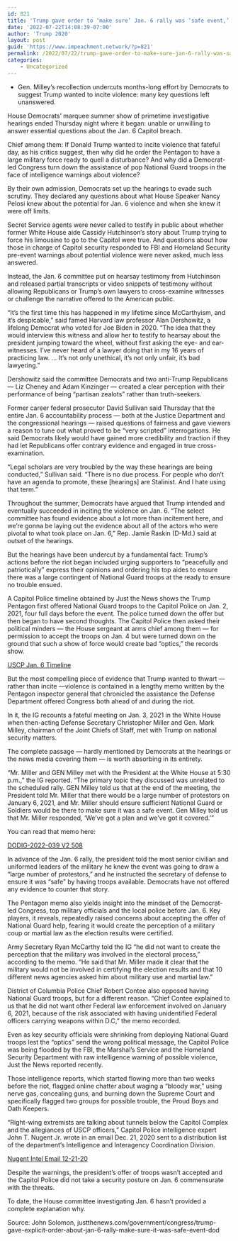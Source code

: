 ```yaml
---
id: 821
title: 'Trump gave order to ‘make sure’ Jan. 6 rally was ‘safe event,’ Pentagon memo shows'
date: '2022-07-22T14:08:39-07:00'
author: 'Trump 2020'
layout: post
guid: 'https://www.impeachment.network/?p=821'
permalink: /2022/07/22/trump-gave-order-to-make-sure-jan-6-rally-was-safe-event-pentagon-memo-shows/
categories:
    - Uncategorized
---
```


- Gen. Milley’s recollection undercuts months-long effort by Democrats to suggest Trump wanted to incite violence: many key questions left unanswered.

House Democrats’ marquee summer show of primetime investigative hearings ended Thursday night where it began: unable or unwilling to answer essential questions about the Jan. 6 Capitol breach.

Chief among them: If Donald Trump wanted to incite violence that fateful day, as his critics suggest, then why did he order the Pentagon to have a large military force ready to quell a disturbance? And why did a Democrat-led Congress turn down the assistance of pop National Guard troops in the face of intelligence warnings about violence?

By their own admission, Democrats set up the hearings to evade such scrutiny. They declared any questions about what House Speaker Nancy Pelosi knew about the potential for Jan. 6 violence and when she knew it were off limits.

Secret Service agents were never called to testify in public about whether former White House aide Cassidy Hutchinson’s story about Trump trying to force his limousine to go to the Capitol were true. And questions about how those in charge of Capitol security responded to FBI and Homeland Security pre-event warnings about potential violence were never asked, much less answered.

Instead, the Jan. 6 committee put on hearsay testimony from Hutchinson and released partial transcripts or video snippets of testimony without allowing Republicans or Trump’s own lawyers to cross-examine witnesses or challenge the narrative offered to the American public.

“It’s the first time this has happened in my lifetime since McCarthyism, and it’s despicable,” said famed Harvard law professor Alan Dershowitz, a lifelong Democrat who voted for Joe Biden in 2020. “The idea that they would interview this witness and allow her to testify to hearsay about the president jumping toward the wheel, without first asking the eye- and ear-witnesses. I’ve never heard of a lawyer doing that in my 16 years of practicing law. … It’s not only unethical, it’s not only unfair, it’s bad lawyering.”

Dershowitz said the committee Democrats and two anti-Trump Republicans — Liz Cheney and Adam Kinzinger — created a clear perception with their performance of being “partisan zealots” rather than truth-seekers.

Former career federal prosecutor David Sullivan said Thursday that the entire Jan. 6 accountability process — both at the Justice Department and the congressional hearings — raised questions of fairness and gave viewers a reason to tune out what proved to be “very scripted” interrogations. He said Democrats likely would have gained more credibility and traction if they had let Republicans offer contrary evidence and engaged in true cross-examination.

“Legal scholars are very troubled by the way these hearings are being conducted,” Sullivan said. “There is no due process. For people who don’t have an agenda to promote, these \[hearings\] are Stalinist. And I hate using that term.”

Throughout the summer, Democrats have argued that Trump intended and eventually succeeded in inciting the violence on Jan. 6. “The select committee has found evidence about a lot more than incitement here, and we’re gonna be laying out the evidence about all of the actors who were pivotal to what took place on Jan. 6,” Rep. Jamie Raskin (D-Md.) said at outset of the hearings.

But the hearings have been undercut by a fundamental fact: Trump’s actions before the riot began included urging supporters to “peacefully and patriotically” express their opinions and ordering his top aides to ensure there was a large contingent of National Guard troops at the ready to ensure no trouble ensued.

A Capitol Police timeline obtained by Just the News shows the Trump Pentagon first offered National Guard troops to the Capitol Police on Jan. 2, 2021, four full days before the event. The police turned down the offer but then began to have second thoughts. The Capitol Police then asked their political minders — the House sergeant at arms chief among them — for permission to accept the troops on Jan. 4 but were turned down on the ground that such a show of force would create bad “optics,” the records show.

[USCP Jan. 6 Timeline](https://justthenews.com/sites/default/files/2022-06/USCPJan.6Timeline.pdf)

But the most compelling piece of evidence that Trump wanted to thwart — rather than incite —violence is contained in a lengthy memo written by the Pentagon inspector general that chronicled the assistance the Defense Department offered Congress both ahead of and during the riot.

In it, the IG recounts a fateful meeting on Jan. 3, 2021 in the White House when then-acting Defense Secretary Christopher Miller and Gen. Mark Milley, chairman of the Joint Chiefs of Staff, met with Trump on national security matters.

The complete passage — hardly mentioned by Democrats at the hearings or the news media covering them — is worth absorbing in its entirety.

“Mr. Miller and GEN Milley met with the President at the White House at 5:30 p.m.,” the IG reported. “The primary topic they discussed was unrelated to the scheduled rally. GEN Milley told us that at the end of the meeting, the President told Mr. Miller that there would be a large number of protestors on January 6, 2021, and Mr. Miller should ensure sufficient National Guard or Soldiers would be there to make sure it was a safe event. Gen Milley told us that Mr. Miller responded, ‘We’ve got a plan and we’ve got it covered.’”

You can read that memo here:

[DODIG-2022-039 V2 508](https://justthenews.com/sites/default/files/2022-07/DODIG-2022-039%20V2%20508.pdf)

In advance of the Jan. 6 rally, the president told the most senior civilian and uniformed leaders of the military he knew the event was going to draw a “large number of protestors,” and he instructed the secretary of defense to ensure it was “safe” by having troops available. Democrats have not offered any evidence to counter that story.

The Pentagon memo also yields insight into the mindset of the Democrat-led Congress, top military officials and the local police before Jan. 6. Key players, it reveals, repeatedly raised concerns about accepting the offer of National Guard help, fearing it would create the perception of a military coup or martial law as the election results were certified.

Army Secretary Ryan McCarthy told the IG “he did not want to create the perception that the military was involved in the electoral process,” according to the memo. “He said that Mr. Miller made it clear that the military would not be involved in certifying the election results and that 10 different news agencies asked him about military use and martial law.”

District of Columbia Police Chief Robert Contee also opposed having National Guard troops, but for a different reason. “Chief Contee explained to us that he did not want other Federal law enforcement involved on January 6, 2021, because of the risk associated with having unidentified Federal officers carrying weapons within D.C,” the memo recorded.

Even as key security officials were shrinking from deploying National Guard troops lest the “optics” send the wrong political message, the Capitol Police was being flooded by the FBI, the Marshal’s Service and the Homeland Security Department with raw intelligence warning of possible violence, Just the News reported recently.

Those intelligence reports, which started flowing more than two weeks before the riot, flagged online chatter about waging a “bloody war,” using nerve gas, concealing guns, and burning down the Supreme Court and specifically flagged two groups for possible trouble, the Proud Boys and Oath Keepers.

“Right-wing extremists are talking about tunnels below the Capitol Complex and the allegiances of USCP officers,” Capitol Police intelligence expert John T. Nugent Jr. wrote in an email Dec. 21, 2020 sent to a distribution list of the department’s Intelligence and Interagency Coordination Division.

[Nugent Intel Email 12-21-20](https://justthenews.com/sites/default/files/2022-06/NugentIntelEmajl12-21-20.pdf)

Despite the warnings, the president’s offer of troops wasn’t accepted and the Capitol Police did not take a security posture on Jan. 6 commensurate with the threats.

To date, the House committee investigating Jan. 6 hasn’t provided a complete explanation why.

Source: John Solomon, justthenews.com/government/congress/trump-gave-explicit-order-about-jan-6-rally-make-sure-it-was-safe-event-dod